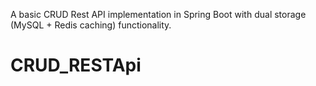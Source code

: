 A basic CRUD Rest API implementation in Spring Boot with dual storage (MySQL + Redis caching) functionality.

# CRUD_RESTApi
